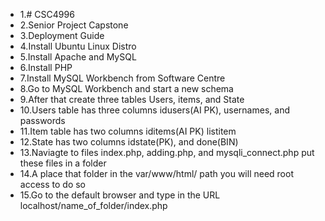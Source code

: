  - 1.# CSC4996
 - 2.Senior Project Capstone
 - 3.Deployment Guide
 - 4.Install Ubuntu Linux Distro
 - 5.Install Apache and MySQL
 - 6.Install PHP
 - 7.Install MySQL Workbench from Software Centre
 - 8.Go to MySQL Workbench and start a new schema
 - 9.After that create three tables Users, items, and State
 - 10.Users table has three columns idusers(AI PK), usernames, and passwords
 - 11.Item table has two columns iditems(AI PK) listitem
 - 12.State has two columns idstate(PK), and done(BIN)
 - 13.Naviagte to files index.php, adding.php, and mysqli_connect.php put these files in a folder
 - 14.A place that folder in the var/www/html/ path you will need root access to do so
 - 15.Go to the default browser and type in the URL localhost/name_of_folder/index.php
